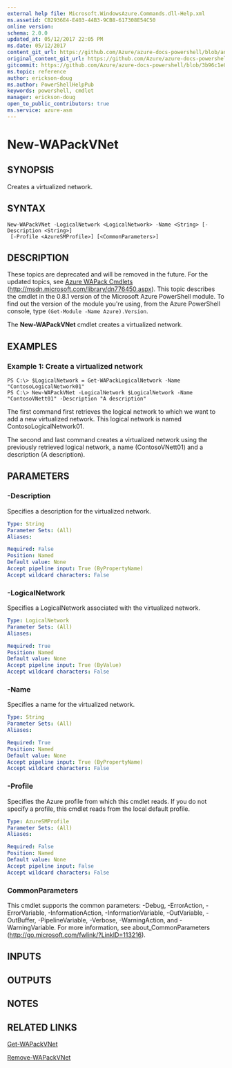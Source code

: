 ```yaml
---
external help file: Microsoft.WindowsAzure.Commands.dll-Help.xml
ms.assetid: CB2936E4-E403-44B3-9CB8-617308E54C50
online version:
schema: 2.0.0
updated_at: 05/12/2017 22:05 PM
ms.date: 05/12/2017
content_git_url: https://github.com/Azure/azure-docs-powershell/blob/anne052617/azureps-cmdlets-docs/ServiceManagement/Azure/v4.0.0/New-WAPackVNet.md
original_content_git_url: https://github.com/Azure/azure-docs-powershell/blob/anne052617/azureps-cmdlets-docs/ServiceManagement/Azure/v4.0.0/New-WAPackVNet.md
gitcommit: https://github.com/Azure/azure-docs-powershell/blob/3b96c1e0b28fc56dfbf6de55728d5478e0d02def
ms.topic: reference
author: erickson-doug
ms.author: PowerShellHelpPub
keywords: powershell, cmdlet
manager: erickson-doug
open_to_public_contributors: true
ms.service: azure-asm
---
```


# New-WAPackVNet

## SYNOPSIS
Creates a virtualized network.

## SYNTAX

```
New-WAPackVNet -LogicalNetwork <LogicalNetwork> -Name <String> [-Description <String>]
 [-Profile <AzureSMProfile>] [<CommonParameters>]
```

## DESCRIPTION
These topics are deprecated and will be removed in the future.
For the updated topics, see [Azure WAPack Cmdlets](http://msdn.microsoft.com/library/dn776450.aspx) (http://msdn.microsoft.com/library/dn776450.aspx).
This topic describes the cmdlet in the 0.8.1 version of the Microsoft Azure PowerShell module.
To find out the version of the module you're using, from the Azure PowerShell console, type `(Get-Module -Name Azure).Version`.

The **New-WAPackVNet** cmdlet creates a virtualized network.

## EXAMPLES

### Example 1: Create a virtualized network
```
PS C:\> $LogicalNetwork = Get-WAPackLogicalNetwork -Name "ContosoLogicalNetwork01"
PS C:\> New-WAPackVNet -LogicalNetwork $LogicalNetwork -Name "ContosoVNett01" -Description "A description"
```

The first command first retrieves the logical network to which we want to add a new virtualized network.
This logical network is named ContosoLogicalNetwork01.

The second and last command creates a virtualized network using the previously retrieved logical network, a name (ContosoVNett01) and a description (A description).

## PARAMETERS

### -Description
Specifies a description for the virtualized network.

```yaml
Type: String
Parameter Sets: (All)
Aliases: 

Required: False
Position: Named
Default value: None
Accept pipeline input: True (ByPropertyName)
Accept wildcard characters: False
```

### -LogicalNetwork
Specifies a LogicalNetwork associated with the virtualized network.

```yaml
Type: LogicalNetwork
Parameter Sets: (All)
Aliases: 

Required: True
Position: Named
Default value: None
Accept pipeline input: True (ByValue)
Accept wildcard characters: False
```

### -Name
Specifies a name for the virtualized network.

```yaml
Type: String
Parameter Sets: (All)
Aliases: 

Required: True
Position: Named
Default value: None
Accept pipeline input: True (ByPropertyName)
Accept wildcard characters: False
```

### -Profile
Specifies the Azure profile from which this cmdlet reads.
If you do not specify a profile, this cmdlet reads from the local default profile.

```yaml
Type: AzureSMProfile
Parameter Sets: (All)
Aliases: 

Required: False
Position: Named
Default value: None
Accept pipeline input: False
Accept wildcard characters: False
```

### CommonParameters
This cmdlet supports the common parameters: -Debug, -ErrorAction, -ErrorVariable, -InformationAction, -InformationVariable, -OutVariable, -OutBuffer, -PipelineVariable, -Verbose, -WarningAction, and -WarningVariable. For more information, see about_CommonParameters (http://go.microsoft.com/fwlink/?LinkID=113216).

## INPUTS

## OUTPUTS

## NOTES

## RELATED LINKS

[Get-WAPackVNet](./Get-WAPackVNet.md)

[Remove-WAPackVNet](./Remove-WAPackVNet.md)


